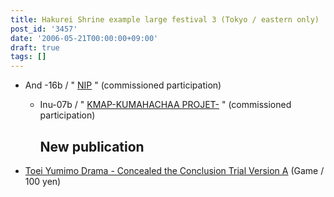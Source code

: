 ```yaml
---
title: Hakurei Shrine example large festival 3 (Tokyo / eastern only)
post_id: '3457'
date: '2006-05-21T00:00:00+09:00'
draft: true
tags: []
---
```


*   And -16b / " [NIP](http://www.geocities.jp/nip_sigurem/) " (commissioned participation)
    *   Inu-07b / " [KMAP-KUMAHACHAA PROJET-](http://nyagakiya.sakura.ne.jp/) " (commissioned participation)
        
        ## New publication
        

*   [Toei Yumimo Drama - Concealed the Conclusion Trial Version A](https://danmaq.com/!/thC/) (Game / 100 yen)
